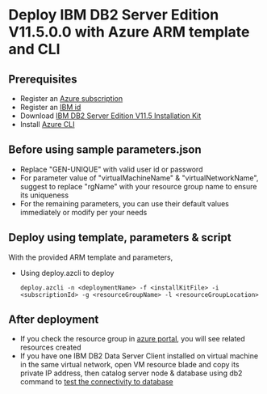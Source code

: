 # Deploy IBM DB2 Server Edition V11.5.0.0 with Azure ARM template and CLI

## Prerequisites
 - Register an [Azure subscription](https://azure.microsoft.com/en-us/)
 - Register an [IBM id](https://idaas.iam.ibm.com/idaas/mtfim/sps/authsvc?PolicyId=urn:ibm:security:authentication:asf:basicldapuser)
 - Download [IBM DB2 Server Edition V11.5 Installation Kit](https://www.ibm.com/account/reg/sg-en/signup?formid=urx-33669)
 - Install [Azure CLI](https://docs.microsoft.com/en-us/cli/azure/install-azure-cli?view=azure-cli-latest)

 ## Before using sample parameters.json
 - Replace "GEN-UNIQUE" with valid user id or password
 - For parameter value of "virtualMachineName" & "virtualNetworkName", suggest to replace "rgName" with your resource group name to ensure its uniqueness
 - For the remaining parameters, you can use their default values immediately or modify per your needs
 
 ## Deploy using template, parameters & script
 With the provided ARM template and parameters, 
 - Using deploy.azcli to deploy
     ```
     deploy.azcli -n <deploymentName> -f <installKitFile> -i <subscriptionId> -g <resourceGroupName> -l <resourceGroupLocation>
     ```

## After deployment
- If you check the resource group in [azure portal](https://portal.azure.com/), you will see related resources created
- If you have one IBM DB2 Data Server Client installed on virtual machine in the same virtual network, open VM resource blade and copy its private IP address, then catalog server node & database using db2 command to [test the connectivity to database](https://www.ibm.com/support/knowledgecenter/en/SSEPGG_11.5.0/com.ibm.swg.im.dbclient.install.doc/doc/t0070357.html)
